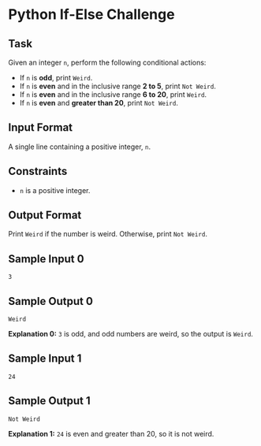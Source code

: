 # Python If-Else Challenge

## Task

Given an integer `n`, perform the following conditional actions:

* If `n` is **odd**, print `Weird`.
* If `n` is **even** and in the inclusive range **2 to 5**, print `Not Weird`.
* If `n` is **even** and in the inclusive range **6 to 20**, print `Weird`.
* If `n` is **even** and **greater than 20**, print `Not Weird`.

## Input Format

A single line containing a positive integer, `n`.

## Constraints

* `n` is a positive integer.

## Output Format

Print `Weird` if the number is weird. Otherwise, print `Not Weird`.

## Sample Input 0

```
3
```

## Sample Output 0

```
Weird
```

**Explanation 0:**
`3` is odd, and odd numbers are weird, so the output is `Weird`.

## Sample Input 1

```
24
```

## Sample Output 1

```
Not Weird
```

**Explanation 1:**
`24` is even and greater than 20, so it is not weird.
